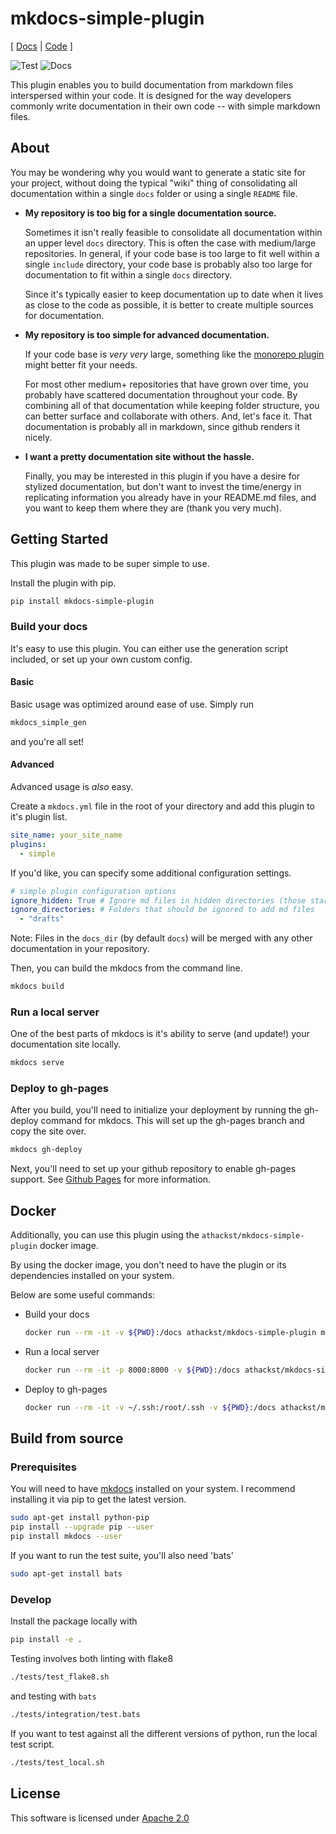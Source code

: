 # mkdocs-simple-plugin

[ [Docs](http://athackst.github.io/mkdocs-simple-plugin) | [Code](http://github.com/athackst/mkdocs-simple-plugin) ]

![Test](https://github.com/athackst/mkdocs-simple-plugin/workflows/Test/badge.svg) ![Docs](https://github.com/athackst/mkdocs-simple-plugin/workflows/Docs/badge.svg)

This plugin enables you to build documentation from markdown files interspersed within your code.  It is designed for the way developers commonly write documentation in their own code -- with simple markdown files.

## About

You may be wondering why you would want to generate a static site for your project, without doing the typical "wiki" thing of consolidating all documentation within a single `docs` folder or using a single `README` file.

* **My repository is too big for a single documentation source.**

    Sometimes it isn't really feasible to consolidate all documentation within an upper level `docs` directory.  This is often the case with medium/large repositories.  In general, if your code base is too large to fit well within a single `include` directory, your code base is probably also too large for documentation to fit within a single `docs` directory.  

    Since it's typically easier to keep documentation up to date when it lives as close to the code as possible, it is better to create multiple sources for documentation.

* **My repository is too simple for advanced documentation.**

    If your code base is _very very_ large, something like the [monorepo plugin](https://github.com/spotify/mkdocs-monorepo-plugin) might better fit your needs.

    For most other medium+ repositories that have grown over time, you probably have scattered documentation throughout your code.  By combining all of that documentation while keeping folder structure, you can better surface and collaborate with others. And, let's face it.  That documentation is probably all in markdown, since github renders it nicely.

* **I want a pretty documentation site without the hassle.**

    Finally, you may be interested in this plugin if you have a desire for stylized documentation, but don't want to invest the time/energy in replicating information you already have in your README.md files, and you want to keep them where they are (thank you very much).

## Getting Started

This plugin was made to be super simple to use.

Install the plugin with pip.

```bash
pip install mkdocs-simple-plugin
```

### Build your docs

It's easy to use this plugin.  You can either use the generation script included, or set up your own custom config.

#### Basic

Basic usage was optimized around ease of use.  Simply run

```bash
mkdocs_simple_gen
```

and you're all set!

#### Advanced

Advanced usage is _also_ easy.

Create a `mkdocs.yml` file in the root of your directory and add this plugin to it's plugin list.

```yaml
site_name: your_site_name
plugins:
  - simple
```

If you'd like, you can specify some additional configuration settings.

```yaml
# simple plugin configuration options
ignore_hidden: True # Ignore md files in hidden directories (those starting with a '.')
ignore_directories: # Folders that should be ignored to add md files
  - "drafts"
```

Note:  Files in the `docs_dir` (by default `docs`) will be merged with any other documentation in your repository.

Then, you can build the mkdocs from the command line.

```bash
mkdocs build
```

### Run a local server

One of the best parts of mkdocs is it's ability to serve (and update!) your documentation site locally.

```bash
mkdocs serve
```

### Deploy to gh-pages

After you build, you'll need to initialize your deployment by running the gh-deploy command for mkdocs.  This will set up the gh-pages branch and copy the site over.

```bash
mkdocs gh-deploy
```

Next, you'll need to set up your github repository to enable gh-pages support. See [Github Pages](https://pages.github.com/) for more information.

## Docker

Additionally, you can use this plugin using the `athackst/mkdocs-simple-plugin` docker image.

By using the docker image, you don't need to have the plugin or its dependencies installed on your system.

Below are some useful commands:

* Build your docs

    ```bash
    docker run --rm -it -v ${PWD}:/docs athackst/mkdocs-simple-plugin mkdocs_simple_gen
    ```

* Run a local server

    ```bash
    docker run --rm -it -p 8000:8000 -v ${PWD}:/docs athackst/mkdocs-simple-plugin
    ```

* Deploy to gh-pages

    ```bash
    docker run --rm -it -v ~/.ssh:/root/.ssh -v ${PWD}:/docs athackst/mkdocs-simple-plugin mkdocs gh-deploy
    ```

## Build from source

### Prerequisites

You will need to have [mkdocs](https://www.mkdocs.org/) installed on your system.  I recommend installing it via pip to get the latest version.

```bash
sudo apt-get install python-pip
pip install --upgrade pip --user
pip install mkdocs --user
```

If you want to run the test suite, you'll also need 'bats'

```bash
sudo apt-get install bats
```

### Develop

Install the package locally with

```bash
pip install -e .
```

Testing involves both linting with flake8

```bash
./tests/test_flake8.sh
```

and testing with `bats`

```bash
./tests/integration/test.bats
```

If you want to test against all the different versions of python, run the local test script.

```bash
./tests/test_local.sh
```

<!--TODO github integration -->

## License

This software is licensed under [Apache 2.0](https://github.com/athackst/mkdocs-simple-plugin/blob/master/LICENSE)
